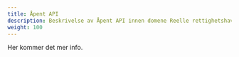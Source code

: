```yaml
---
title: Åpent API
description: Beskrivelse av Åpent API innen domene Reelle rettighetshavere
weight: 100
---
```


Her kommer det mer info.



